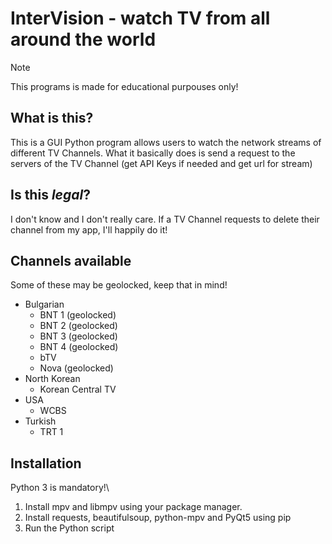 # InterVision - watch TV from all around the world

> [!NOTE]
> This programs is made for educational purpouses only!

## What is this?

This is a GUI Python program allows users to watch the network streams of different TV Channels. What it basically does is send a request to the servers of the TV Channel (get API Keys if needed and get url for stream)

## Is this ***legal***?

I don't know and I don't really care. If a TV Channel requests to delete their channel from my app, I'll happily do it!

## Channels available

Some of these may be geolocked, keep that in mind!
- Bulgarian
  - BNT 1 (geolocked) 
  - BNT 2 (geolocked) 
  - BNT 3 (geolocked) 
  - BNT 4 (geolocked)
  - bTV
  - Nova (geolocked)
- North Korean
  - Korean Central TV
- USA
  - WCBS
- Turkish
  - TRT 1

## Installation

Python 3 is mandatory!\

1. Install mpv and libmpv using your package manager.
2. Install requests, beautifulsoup, python-mpv and PyQt5 using pip
3. Run the Python script
